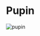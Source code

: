 # Pupin

![pupin](https://user-images.githubusercontent.com/94127220/143316065-d781c759-89f9-436c-bbc0-bf4f0e4a31bf.jpg)
